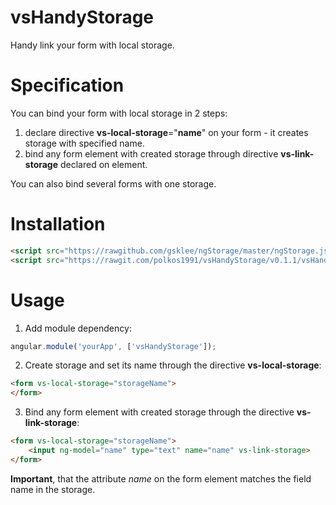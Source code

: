 # vsHandyStorage
Handy link your form with local storage.
# Specification
You can bind your form with local storage in 2 steps:

1. declare directive <b>vs-local-storage</b>="<b>name</b>" on your form - it creates storage with specified name.		
2. bind any form element with created storage through directive <b>vs-link-storage</b> declared on element.	
	
You can also bind several forms with one storage.
# Installation
```html
<script src="https://rawgithub.com/gsklee/ngStorage/master/ngStorage.js"></script>	
<script src="https://rawgit.com/polkos1991/vsHandyStorage/v0.1.1/vsHandyStorage.js"></script>
```
# Usage
1) Add module dependency:
``` javascript
angular.module('yourApp', ['vsHandyStorage']);
```
2) Create storage and set its name through the directive <b>vs-local-storage</b>:
``` html
<form vs-local-storage="storageName">
</form>
```
3) Bind any form element with created storage through the directive <b>vs-link-storage</b>:
``` html
<form vs-local-storage="storageName">
    <input ng-model="name" type="text" name="name" vs-link-storage>
</form>
```
<b>Important</b>, that the attribute <i>name</i> on the form element matches the field name in the storage.
